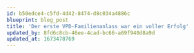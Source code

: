 ```yaml
---
id: b50edce4-c5fd-4d42-8474-d8c034a4886c
blueprint: blog_post
title: 'Der erste VPD-Familienanlass war ein voller Erfolg'
updated_by: 8fd6c8cb-46ee-4cad-bc66-a69f940d8a9d
updated_at: 1673478769
---
```

